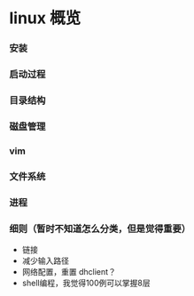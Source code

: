 # linux 概览

### 安装

### 启动过程

### 目录结构

### 磁盘管理

### vim

### 文件系统

### 进程


### 细则（暂时不知道怎么分类，但是觉得重要）

- 链接
- 减少输入路径
- 网络配置，重置  dhclient？
- shell编程，我觉得100例可以掌握8层
